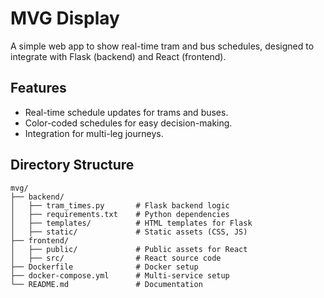 # MVG Display

A simple web app to show real-time tram and bus schedules, designed to integrate with Flask (backend) and React (frontend).

## Features

- Real-time schedule updates for trams and buses.
- Color-coded schedules for easy decision-making.
- Integration for multi-leg journeys.

## Directory Structure

```plaintext
mvg/
├── backend/
│   ├── tram_times.py       # Flask backend logic
│   ├── requirements.txt    # Python dependencies
│   ├── templates/          # HTML templates for Flask
│   ├── static/             # Static assets (CSS, JS)
├── frontend/
│   ├── public/             # Public assets for React
│   ├── src/                # React source code
├── Dockerfile              # Docker setup
├── docker-compose.yml      # Multi-service setup
└── README.md               # Documentation
